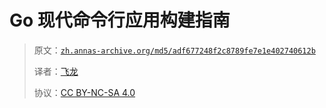 # Go 现代命令行应用构建指南

> 原文：[`zh.annas-archive.org/md5/adf677248f2c8789fe7e1e402740612b`](https://zh.annas-archive.org/md5/adf677248f2c8789fe7e1e402740612b)
> 
> 译者：[飞龙](https://github.com/wizardforcel)
> 
> 协议：[CC BY-NC-SA 4.0](http://creativecommons.org/licenses/by-nc-sa/4.0/)